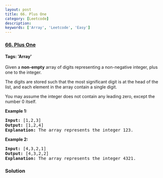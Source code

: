 ```yaml
---
layout: post
title: 66. Plus One
category: [Leetcode]
description: 
keywords: ['Array', 'Leetcode', 'Easy']
---
```

### [66. Plus One](https://leetcode.com/problems/plus-one)

#### Tags: 'Array'

<div class="content__u3I1 question-content__JfgR"><div><p>Given a <strong>non-empty</strong> array of digits representing a non-negative integer, plus one to the integer.</p>
<p>The digits are stored such that the most significant digit is at the head of the list, and each element in the array contain a single digit.</p>
<p>You may assume the integer does not contain any leading zero, except the number 0 itself.</p>
<p><strong>Example 1:</strong></p>
<pre><strong>Input:</strong> [1,2,3]
<strong>Output:</strong> [1,2,4]
<strong>Explanation:</strong> The array represents the integer 123.
</pre>
<p><strong>Example 2:</strong></p>
<pre><strong>Input:</strong> [4,3,2,1]
<strong>Output:</strong> [4,3,2,2]
<strong>Explanation:</strong> The array represents the integer 4321.
</pre></div></div>

### Solution
